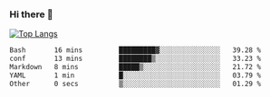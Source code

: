 ### Hi there 👋

<!--
**3Xpl0it3r/3Xpl0it3r** is a ✨ _special_ ✨ repository because its `README.md` (this file) appears on your GitHub profile.

Here are some ideas to get you started:

- 🔭 I’m currently working on ...
- 🌱 I’m currently learning ...
- 👯 I’m looking to collaborate on ...
- 🤔 I’m looking for help with ...
- 💬 Ask me about ...
- 📫 How to reach me: ...
- 😄 Pronouns: ...
- ⚡ Fun fact: ...
-->


[![Top Langs](https://github-readme-stats.vercel.app/api/top-langs/?username=3Xpl0it3r&layout=compact)](https://github.com/3Xpl0it3r/3Xpl0it3r)

<!--START_SECTION:waka-->

```txt
Bash       16 mins         █████████▓░░░░░░░░░░░░░░░   39.28 %
conf       13 mins         ████████▒░░░░░░░░░░░░░░░░   33.23 %
Markdown   8 mins          █████▒░░░░░░░░░░░░░░░░░░░   21.72 %
YAML       1 min           █░░░░░░░░░░░░░░░░░░░░░░░░   03.79 %
Other      0 secs          ▒░░░░░░░░░░░░░░░░░░░░░░░░   01.29 %
```

<!--END_SECTION:waka-->

